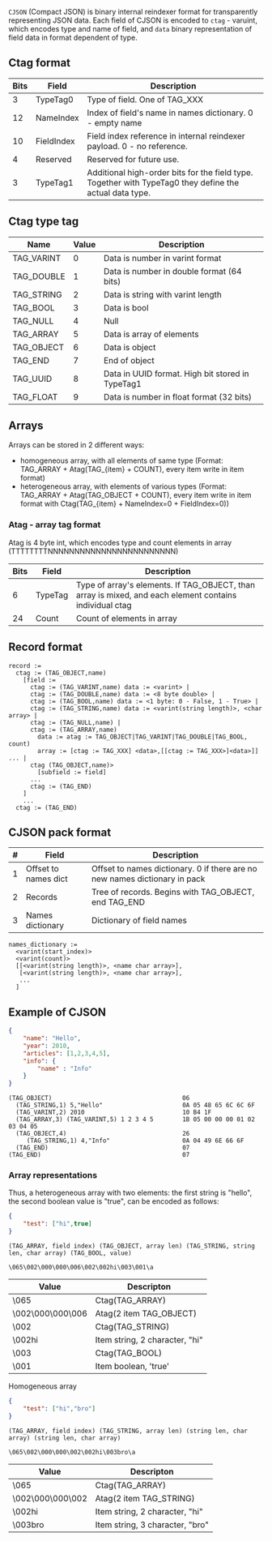 
`CJSON` (Compact JSON) is binary internal reindexer format for transparently representing JSON data.
Each field of CJSON is encoded to `ctag` - varuint, which encodes type and name of field, and `data` binary representation of field data in format dependent of type.


## Ctag format

| Bits | Field      | Description                                                                                              |
|------|------------|----------------------------------------------------------------------------------------------------------|
| 3    | TypeTag0   | Type of field. One of TAG_XXX                                                                            |
| 12   | NameIndex  | Index of field's name in names dictionary. 0 - empty name                                                |
| 10   | FieldIndex | Field index reference in internal reindexer payload. 0 - no reference.                                   |
| 4    | Reserved   | Reserved for future use.                                                                                 |
| 3    | TypeTag1   | Additional high-order bits for the field type. Together with TypeTag0 they define the actual data type.  |


## Ctag type tag

| Name       | Value | Description                                      |
|------------|-------|--------------------------------------------------|
| TAG_VARINT | 0     | Data is number in varint format                  |
| TAG_DOUBLE | 1     | Data is number in double format (64 bits)        |
| TAG_STRING | 2     | Data is string with varint length                |
| TAG_BOOL   | 3     | Data is bool                                     |
| TAG_NULL   | 4     | Null                                             |
| TAG_ARRAY  | 5     | Data is array of elements                        |
| TAG_OBJECT | 6     | Data is object                                   |
| TAG_END    | 7     | End of object                                    |
| TAG_UUID   | 8     | Data in UUID format. High bit stored in TypeTag1 |
| TAG_FLOAT  | 9     | Data is number in float format (32 bits)         |


## Arrays

Arrays can be stored in 2 different ways:

- homogeneous array, with all elements of same type (Format: TAG_ARRAY + Atag(TAG_{item} + COUNT), every item write in item format)
- heterogeneous array, with elements of various types (Format: TAG_ARRAY + Atag(TAG_OBJECT + COUNT), every item write in item format with Ctag(TAG_{item} + NameIndex=0 + FieldIndex=0))


### Atag - array tag format

Atag is 4 byte int, which encodes type and count elements in array (TTTTTTTTNNNNNNNNNNNNNNNNNNNNNNNN)

| Bits | Field   | Description                                                                                             |
|------|---------|---------------------------------------------------------------------------------------------------------|
| 6    | TypeTag | Type of array's elements. If TAG_OBJECT, than array is mixed, and each element contains individual ctag |
| 24   | Count   | Count of elements in array                                                                              |


## Record format

````
record := 
  ctag := (TAG_OBJECT,name)
    [field := 
      ctag := (TAG_VARINT,name) data := <varint> |
      ctag := (TAG_DOUBLE,name) data := <8 byte double> |
      ctag := (TAG_BOOL,name) data := <1 byte: 0 - False, 1 - True> |
      ctag := (TAG_STRING,name) data := <varint(string length)>, <char array> |
      ctag := (TAG_NULL,name) |
      ctag := (TAG_ARRAY,name) 
        data := atag := TAG_OBJECT|TAG_VARINT|TAG_DOUBLE|TAG_BOOL, count) 
        array := [ctag := TAG_XXX] <data>,[[ctag := TAG_XXX>]<data>]] ... |
      ctag (TAG_OBJECT,name)> 
        [subfield := field]
      ...
      ctag := (TAG_END)
    ]
    ...
  ctag := (TAG_END)
````

## CJSON pack format

| # | Field                | Description                                                                |
|---|----------------------|----------------------------------------------------------------------------|
| 1 | Offset to names dict | Offset to names dictionary. 0 if there are no new names dictionary in pack |
| 2 | Records              | Tree of records. Begins with TAG_OBJECT, end TAG_END                       |
| 3 | Names dictionary     | Dictionary of field names                                                  |
```
names_dictionary := 
  <varint(start_index)>
  <varint(count)>
  [[<varint(string length)>, <name char array>],
   [<varint(string length)>, <name char array>],
   ...
  ]
```


## Example of CJSON

```json
{
    "name": "Hello",
    "year": 2010,
    "articles": [1,2,3,4,5],
    "info": {
        "name" : "Info"
    }
}
```
```
(TAG_OBJECT)                                    06 
  (TAG_STRING,1) 5,"Hello"                      0A 05 48 65 6C 6C 6F
  (TAG_VARINT,2) 2010                           10 B4 1F
  (TAG_ARRAY,3) (TAG_VARINT,5) 1 2 3 4 5        1B 05 00 00 00 01 02 03 04 05
  (TAG_OBJECT,4)                                26
     (TAG_STRING,1) 4,"Info"                    0A 04 49 6E 66 6F
  (TAG_END)                                     07
(TAG_END)                                       07
```


### Array representations

Thus, a heterogeneous array with two elements: the first string is "hello", the second boolean value is "true", can be encoded as follows:
```json
{
    "test": ["hi",true]
}
```
```
(TAG_ARRAY, field index) (TAG_OBJECT, array len) (TAG_STRING, string len, char array) (TAG_BOOL, value)
```
```
\065\002\000\000\006\002\002hi\003\001\a
```
| Value            | Descripton                     |
------------------|--------------------------------|
| \065             | Ctag(TAG_ARRAY)                |
| \002\000\000\006 | Atag(2 item TAG_OBJECT)        |
| \002             | Ctag(TAG_STRING)               |
| \002hi           | Item string, 2 character, "hi" |
| \003             | Ctag(TAG_BOOL)                 |
| \001             | Item boolean, 'true'           |


Homogeneous array

```json
{
    "test": ["hi","bro"]
}
```
```
(TAG_ARRAY, field index) (TAG_STRING, array len) (string len, char array) (string len, char array)
```
```
\065\002\000\000\002\002hi\003bro\a
```
| Value            | Descripton                      |
-------------------|---------------------------------|
| \065             | Ctag(TAG_ARRAY)                 |
| \002\000\000\002 | Atag(2 item TAG_STRING)         |
| \002hi           | Item string, 2 character, "hi"  |
| \003bro          | Item string, 3 character, "bro" |
